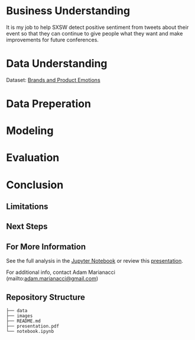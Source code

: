# Business Understanding

It is my job to help SXSW detect positive sentiment from tweets about their event so that they can continue to give people what they want and make improvements for future conferences.

# Data Understanding

Dataset: [Brands and Product Emotions](https://data.world/crowdflower/brands-and-product-emotions)

# Data Preperation

# Modeling

# Evaluation

# Conclusion

## Limitations

## Next Steps

## For More Information


See the full analysis in the [Jupyter Notebook]() or review this [presentation]().

For additional info, contact Adam Marianacci (mailto:adam.marianacci@gmail.com)


## Repository Structure

```
├── data
├── images
├── README.md
├── presentation.pdf
└── notebook.ipynb
```